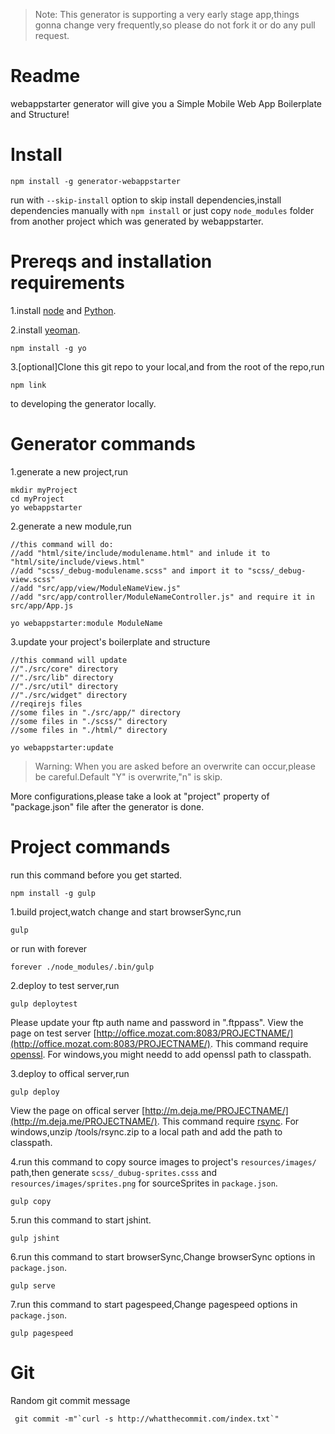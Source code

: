   
  >Note: This generator is supporting a very early stage app,things gonna change very frequently,so please do not fork it or do any pull request.
  
Readme
=================
webappstarter generator will give you a Simple Mobile Web App Boilerplate and Structure!

Install
========
```shell
npm install -g generator-webappstarter
```
run with `--skip-install` option to skip install dependencies,install dependencies manually with `npm install` or just copy `node_modules` folder from another project which was generated by webappstarter.

Prereqs and installation requirements
=====================================
1.install [node](https://nodejs.org/) and [Python](https://www.python.org/).

2.install [yeoman](http://yeoman.io/).
```shell
npm install -g yo
```
3.[optional]Clone this git repo to your local,and from the root of the repo,run
```shell
npm link
```
to developing the generator locally.

Generator commands
==================
1.generate a new project,run

```shell
mkdir myProject
cd myProject
yo webappstarter
```
2.generate a new module,run

```shell
//this command will do:
//add "html/site/include/modulename.html" and inlude it to "html/site/include/views.html"
//add "scss/_debug-modulename.scss" and import it to "scss/_debug-view.scss"
//add "src/app/view/ModuleNameView.js"
//add "src/app/controller/ModuleNameController.js" and require it in src/app/App.js

yo webappstarter:module ModuleName
```
3.update your project's boilerplate and structure

```shell
//this command will update
//"./src/core" directory
//"./src/lib" directory
//"./src/util" directory
//"./src/widget" directory
//reqirejs files
//some files in "./src/app/" directory
//some files in "./scss/" directory
//some files in "./html/" directory

yo webappstarter:update
```
 > Warning: When you are asked before an overwrite can occur,please be careful.Default "Y" is overwrite,"n" is skip.
 

More configurations,please take a look at "project" property of "package.json" file after the generator is done.

Project commands
=================
run this command before you get started.

```shell
npm install -g gulp
```

1.build project,watch change and start browserSync,run

```shell
gulp
```
or run with forever
```shell
forever ./node_modules/.bin/gulp
```
2.deploy to test server,run

```shell
gulp deploytest
```
Please update your ftp auth name and password in ".ftppass".
View the page on test server [http://office.mozat.com:8083/PROJECTNAME/](http://office.mozat.com:8083/PROJECTNAME/).
This command require [openssl](https://www.openssl.org/).
For windows,you might needd to add openssl path to classpath.


3.deploy to offical server,run

```shell
gulp deploy
```
View the page on offical server [http://m.deja.me/PROJECTNAME/](http://m.deja.me/PROJECTNAME/).
This command require [rsync](https://rsync.samba.org/).
For windows,unzip  /tools/rsync.zip to a local path and add the path to classpath.

4.run this command to copy source images to project's `resources/images/` path,then generate `scss/_dubug-sprites.csss` and `resources/images/sprites.png` for sourceSprites in `package.json`.

```shell
gulp copy
``` 

5.run this command to start jshint.

```shell
gulp jshint
```

6.run this command to start browserSync,Change browserSync options in `package.json`.

```shell
gulp serve
``` 

7.run this command to start pagespeed,Change pagespeed options in `package.json`.

```shell
gulp pagespeed
``` 

Git
==========
Random git commit message

```shell
 git commit -m"`curl -s http://whatthecommit.com/index.txt`"
 ```
